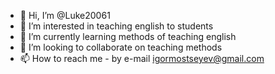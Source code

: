 - 👋 Hi, I’m @Luke20061
- 👀 I’m interested in teaching english to students
- 🌱 I’m currently learning methods of teaching english
- 💞️ I’m looking to collaborate on teaching methods
- 📫 How to reach me - by e-mail igormostseyev@gmail.com

<!---
Luke20061/Luke20061 is a ✨ special ✨ repository because its `README.md` (this file) appears on your GitHub profile.
You can click the Preview link to take a look at your changes.
--->
